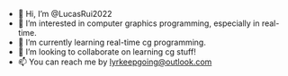 - 👋 Hi, I’m @LucasRui2022
- 👀 I’m interested in computer graphics programming, especially in real-time.
- 🌱 I’m currently learning real-time cg programming.
- 💞️ I’m looking to collaborate on learning cg stuff!
- 📫 You can reach me by lyrkeepgoing@outlook.com

<!---
LucasRui2022/LucasRui2022 is a ✨ special ✨ repository because its `README.md` (this file) appears on your GitHub profile.
You can click the Preview link to take a look at your changes.
--->
